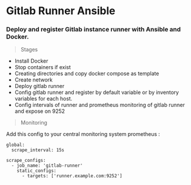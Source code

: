 # Gitlab Runner Ansible 
### Deploy and register Gitlab instance runner with Ansible and Docker.

> Stages 

* Install Docker
* Stop containers if exist
* Creating directories and copy docker compose as template
* Create network
* Deploy gitlab runner
* Config gitlab runner and register by default variable or by inventory variables for each host.
* Config intervals of runner and prometheus monitoring of gitlab runner and expose on 9252


> Monitoring

Add this config to your central monitoring system prometheus : 

```
global:
  scrape_interval: 15s

scrape_configs:
  - job_name: 'gitlab-runner'
    static_configs:
      - targets: ['runner.example.com:9252']

```
